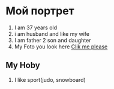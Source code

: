 # Мой портрет
1. I am 37 years old
2. i am husband and like my wife
3. I am father 2 son and daughter
4. My Foto you look here [Clik me please](MyFoto.png)

## My Hoby
1. I like sport(judo, snowboard)